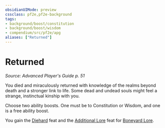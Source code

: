```yaml
---
obsidianUIMode: preview
cssclass: pf2e,pf2e-background
tags:
- background/boost/constitution
- background/boost/wisdom
- compendium/src/pf2e/apg
aliases: ["Returned"]
---
```

# Returned
*Source: Advanced Player's Guide p. 51*  

You died and miraculously returned with knowledge of the realms beyond death and a stronger link to life. Some dead and undead souls might feel a strange, instinctual kinship with you.

Choose two ability boosts. One must be to Constitution or Wisdom, and one is a free ability boost.

You gain the [Diehard](diehard.md) feat and the [Additional Lore](additional-lore.md) feat for [Boneyard Lore](skills.md#Lore).